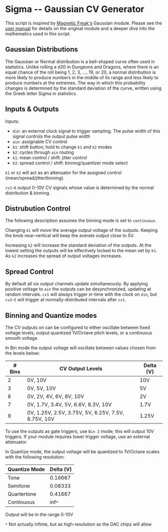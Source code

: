 # Sigma -- Gaussian CV Generator

This script is inspired by [Magnetic Freak's](https://magnetic-freak.com/) Gaussian module.
Please see the [user manual](https://magnetic-freak.com/wp-content/uploads/2022/08/Gaussian_Eurorack_UserGuide.pdf)
for details on the original module and a deeper dive into the mathematics used in this script.

## Gaussian Distributions

The Gaussian or Normal distribution is a bell-shaped curve often used in statistics. Unlike rolling a d20 in
Dungeons and Dragons, where there is an equal chance of the roll being 1, 2, 3, ..., 19, or 20, a normal distribution
is more likely to produce numbers in the middle of its range and less likely to produce numbers at the extremes. The
way in which this probability changes is determined by the standard deviation of the curve, written using the
Greek letter Sigma in statistics.

## Inputs & Outputs

Inputs:
- `din`: an external clock signal to trigger sampling. The pulse width of this signal controls the output
  pulse width
- `ain`: assignable CV control
- `b1`: shift button; hold to change `k1` and `k2` modes
- `b2`: cycles through `ain` routing
- `k1`: mean control / shift: jitter control
- `k2`: spread control / shift: binning/quantizer mode select

`k1` or `k2` will act as an attenuator for the assigned control (mean/spread/jitter/binning).

`cv1`-`6` output 0-10V CV signals whose value is determined by the normal distribution & binning.

## Distrubution Control

The following description assumes the binning mode is set to `continuous`.

Changing `k1` will move the average output voltage of the outputs.  Keeping the knob near-vertical will keep the
averate output close to 5V.

Increasing `k2` will increase the standard deviation of the outputs.  At the lowest setting the outputs will be
effectively locked to the mean set by `k1`.  As `k2` increases the spread of output voltages increases.

## Spread Control

By default all six output channels update simultaneously. By applying positive voltage to `ain` the outputs can be
desynchronized, updating at random intervals. `cv1` will always trigger in-time with the clock on `din`, but `cv2`-`5`
will trigger at normally-distributed intervals after `cv1`.

## Binning and Quantize modes

The CV outputs on can be configured to either oscillate between fixed voltage levels, output
quantized 1V/Octave pitch levels, or a continuous smooth voltage.

In Bin mode the output voltage will oscillate between values chosen from the levels below:

| # Bins | CV Output Levels                                    | Delta (V) |
|--------|-----------------------------------------------------|-----------|
|    2   | 0V, 10V                                             | 10V       |
|    3   | 0V, 5V, 10V                                         | 5V        |
|    6   | 0V, 2V, 4V, 6V, 8V, 10V                             | 2V        |
|    7   | 0V, 1.7V, 3.4V, 5V, 6.6V, 8.3V, 10V                 | 1.7V      |
|    9   | 0V, 1.25V, 2.5V, 3.75V, 5V, 6.25V, 7.5V, 8.75V, 10V | 1.25V     |

To use the outputs as gate triggers, use `Bin 2` mode; this will output 10V triggers. If your module requires
lower trigger voltage, use an external attenuator.

In Quantize mode, the output voltage will be quantized to 1V/Octave scales with the following resolution:

| Quantize Mode | Delta (V) |
|---------------|-----------|
| Tone          | 0.16667   |
| Semitone      | 0.08333   |
| Quartertone   | 0.41667   |
| Continuous    | inf`*`    |

Output will be in the range 0-10V

`*` Not actually infinte, but as high-resolution as the DAC chips will allow
